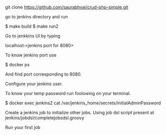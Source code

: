 git clone https://github.com/saurabhvaj/crud-php-simple.git

go to jenkins directory and run 

$ make build
$ make run2

Go to jenkkins UI by typing 

localhost:<jenkins port for 8080>

To know jenkins port use 

$ docker ps

And find port corresponding to 8080.

Configure your jenkins user. 

To know your temp password run foolowing on your terminal.

$ docker exec jenkins2  cat /var/jenkins_home/secrets/initialAdminPassword

Create a jenkins job to initialize other jobs. Using job dsl script present at jenkins/jobdsl/completejobsdsl.groovy

Run  your first job

